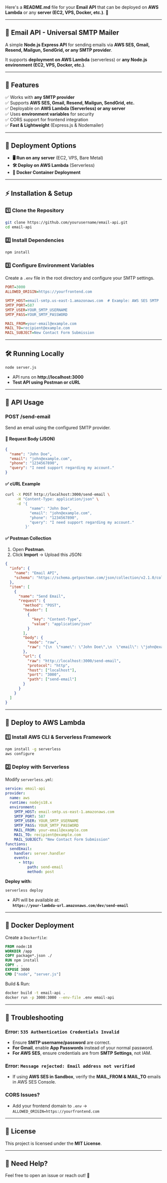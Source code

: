 Here's a **README.md** file for your **Email API** that can be deployed on **AWS Lambda** or any **server (EC2, VPS, Docker, etc.)**. 🚀  

---

## **📧 Email API - Universal SMTP Mailer**
A simple **Node.js Express API** for sending emails via **AWS SES, Gmail, Resend, Mailgun, SendGrid, or any SMTP provider**.  

It supports **deployment on AWS Lambda** (serverless) or **any Node.js environment (EC2, VPS, Docker, etc.)**.

---

## **🚀 Features**
✅ Works with **any SMTP provider**  
✅ Supports **AWS SES, Gmail, Resend, Mailgun, SendGrid, etc.**  
✅ Deployable on **AWS Lambda (Serverless) or any server**  
✅ Uses **environment variables** for security  
✅ CORS support for frontend integration  
✅ **Fast & Lightweight** (Express.js & Nodemailer)  

---

## **📌 Deployment Options**
- **🖥️ Run on any server** (EC2, VPS, Bare Metal)
- **🛠️ Deploy on AWS Lambda** (Serverless)
- **🐳 Docker Container Deployment**

---

## **⚡️ Installation & Setup**
### **1️⃣ Clone the Repository**
```sh
git clone https://github.com/yourusername/email-api.git
cd email-api
```

### **2️⃣ Install Dependencies**
```sh
npm install
```

### **3️⃣ Configure Environment Variables**
Create a `.env` file in the root directory and configure your SMTP settings.

```ini
PORT=3000
ALLOWED_ORIGIN=https://yourfrontend.com

SMTP_HOST=email-smtp.us-east-1.amazonaws.com  # Example: AWS SES SMTP
SMTP_PORT=587
SMTP_USER=YOUR_SMTP_USERNAME
SMTP_PASS=YOUR_SMTP_PASSWORD

MAIL_FROM=your-email@example.com
MAIL_TO=recipient@example.com
MAIL_SUBJECT=New Contact Form Submission
```

---

## **🛠 Running Locally**
```sh
node server.js
```
- API runs on **http://localhost:3000**
- **Test API using Postman or cURL**

---

## **📨 API Usage**
### **POST /send-email**
Send an email using the configured SMTP provider.

#### **📌 Request Body (JSON)**
```json
{
  "name": "John Doe",
  "email": "john@example.com",
  "phone": "1234567890",
  "query": "I need support regarding my account."
}
```

#### **✅ cURL Example**
```sh
curl -X POST http://localhost:3000/send-email \
     -H "Content-Type: application/json" \
     -d '{
           "name": "John Doe",
           "email": "john@example.com",
           "phone": "1234567890",
           "query": "I need support regarding my account."
         }'
```

#### **✅ Postman Collection**
1. Open **Postman**.
2. Click **Import** → Upload this JSON:
```json
{
  "info": {
    "name": "Email API",
    "schema": "https://schema.getpostman.com/json/collection/v2.1.0/collection.json"
  },
  "item": [
    {
      "name": "Send Email",
      "request": {
        "method": "POST",
        "header": [
          {
            "key": "Content-Type",
            "value": "application/json"
          }
        ],
        "body": {
          "mode": "raw",
          "raw": "{\n  \"name\": \"John Doe\",\n  \"email\": \"john@example.com\",\n  \"phone\": \"1234567890\",\n  \"query\": \"I need support regarding my account.\"\n}"
        },
        "url": {
          "raw": "http://localhost:3000/send-email",
          "protocol": "http",
          "host": ["localhost"],
          "port": "3000",
          "path": ["send-email"]
        }
      }
    }
  ]
}
```
---

## **🚀 Deploy to AWS Lambda**
### **1️⃣ Install AWS CLI & Serverless Framework**
```sh
npm install -g serverless
aws configure
```
### **2️⃣ Deploy with Serverless**
Modify `serverless.yml`:
```yaml
service: email-api
provider:
  name: aws
  runtime: nodejs18.x
  environment:
    SMTP_HOST: email-smtp.us-east-1.amazonaws.com
    SMTP_PORT: 587
    SMTP_USER: YOUR_SMTP_USERNAME
    SMTP_PASS: YOUR_SMTP_PASSWORD
    MAIL_FROM: your-email@example.com
    MAIL_TO: recipient@example.com
    MAIL_SUBJECT: "New Contact Form Submission"
functions:
  sendEmail:
    handler: server.handler
    events:
      - http:
          path: send-email
          method: post
```
**Deploy with:**
```sh
serverless deploy
```
- API will be available at:  
  **`https://your-lambda-url.amazonaws.com/dev/send-email`**

---

## **🐳 Docker Deployment**
Create a `Dockerfile`:
```dockerfile
FROM node:18
WORKDIR /app
COPY package*.json ./
RUN npm install
COPY . .
EXPOSE 3000
CMD ["node", "server.js"]
```
Build & Run:
```sh
docker build -t email-api .
docker run -p 3000:3000 --env-file .env email-api
```

---

## **🚨 Troubleshooting**
### **Error: `535 Authentication Credentials Invalid`**
- Ensure **SMTP username/password** are correct.
- **For Gmail**, enable **App Passwords** instead of your normal password.
- **For AWS SES**, ensure credentials are from **SMTP Settings**, not IAM.

### **Error: `Message rejected: Email address not verified`**
- If using **AWS SES in Sandbox**, verify the **MAIL_FROM & MAIL_TO** emails in AWS SES Console.

### **CORS Issues?**
- Add your frontend domain to `.env` → `ALLOWED_ORIGIN=https://yourfrontend.com`

---

## **📜 License**
This project is licensed under the **MIT License**.

---

## **💬 Need Help?**
Feel free to open an issue or reach out! 🚀